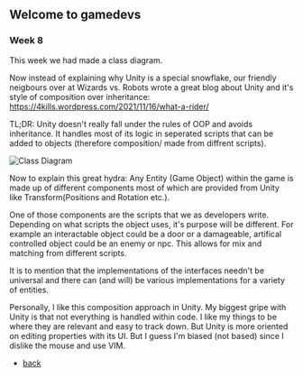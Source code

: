 ## Welcome to gamedevs

### Week 8

This week we had made a class diagram.

Now instead of explaining why Unity is a special snowflake, our friendly neigbours over at Wizards vs. Robots wrote a great blog about Unity and it's style of composition over inheritance:
https://4kills.wordpress.com/2021/11/16/what-a-rider/

TL;DR: Unity doesn't really fall under the rules of OOP and avoids inheritance.
It handles most of its logic in seperated scripts that can be added to objects (therefore composition/ made from diffrent scripts).

![Class Diagram](https://albgei.github.io/gamedevs/Pictures/Class%20Diagram.PNG)

Now to explain this great hydra:
Any Entity (Game Object) within the game is made up of different components most of which are provided from Unity like Transform(Positions and Rotation etc.).

One of those components are the scripts that we as developers write.
Depending on what scripts the object uses, it's purpose will be different.
For example an interactable object could be a door or a damageable, artifical controlled object could be an enemy or npc.
This allows for mix and matching from different scripts.

It is to mention that the implementations of the interfaces needn't be universal and there can (and will) be various implementations for a variety of entities.

Personally, I like this composition approach in Unity. My biggest gripe with Unity is that not everything is handled within code. I like my things to be where they are relevant and easy to track down. But Unity is more oriented on editing properties with its UI. But I guess I'm biased (not based) since I dislike the mouse and use VIM.

- [back](https://albgei.github.io/gamedevs/index)

<script src="https://utteranc.es/client.js"
        repo="albgei/gamedevs"
        issue-term="pathname"
        label="commentary_"
        theme="github-dark"
        crossorigin="anonymous"
        async>
